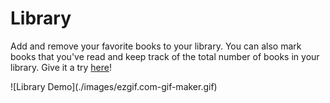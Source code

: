 # Library

Add and remove your favorite books to your library.
You can also mark books that you've read and keep track of the total number of books in your library.
Give it a try <a href="https://whiskey-hotel.github.io/library/">here</a>!

<div style="margin: 0 auto;" markdown="1">
    ![Library Demo](./images/ezgif.com-gif-maker.gif)
</div>


